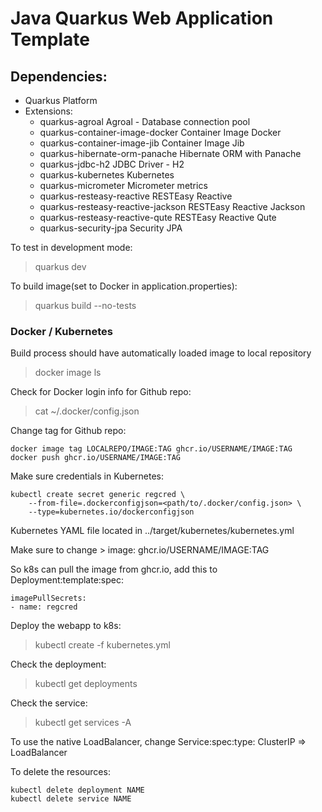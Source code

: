 # Java Quarkus Web Application Template

## Dependencies:

- Quarkus Platform
- Extensions:
  - quarkus-agroal                                     Agroal - Database connection pool
  - quarkus-container-image-docker                     Container Image Docker
  - quarkus-container-image-jib                        Container Image Jib
  - quarkus-hibernate-orm-panache                      Hibernate ORM with Panache
  - quarkus-jdbc-h2                                    JDBC Driver - H2
  - quarkus-kubernetes                                 Kubernetes
  - quarkus-micrometer                                 Micrometer metrics
  - quarkus-resteasy-reactive                          RESTEasy Reactive
  - quarkus-resteasy-reactive-jackson                  RESTEasy Reactive Jackson
  - quarkus-resteasy-reactive-qute                     RESTEasy Reactive Qute
  - quarkus-security-jpa                               Security JPA

To test in development mode:
> quarkus dev

To build image(set to Docker in application.properties):
> quarkus build --no-tests

### Docker / Kubernetes

Build process should have automatically loaded image to local repository
> docker image ls

Check for Docker login info for Github repo:
> cat ~/.docker/config.json

Change tag for Github repo:
```
docker image tag LOCALREPO/IMAGE:TAG ghcr.io/USERNAME/IMAGE:TAG
docker push ghcr.io/USERNAME/IMAGE:TAG
```

Make sure credentials in Kubernetes:
```
kubectl create secret generic regcred \
    --from-file=.dockerconfigjson=<path/to/.docker/config.json> \
    --type=kubernetes.io/dockerconfigjson
```

Kubernetes YAML file located in ../target/kubernetes/kubernetes.yml

Make sure to change > image: ghcr.io/USERNAME/IMAGE:TAG

So k8s can pull the image from ghcr.io, add this to Deployment:template:spec:
```
imagePullSecrets:
- name: regcred
```

Deploy the webapp to k8s:
> kubectl create -f kubernetes.yml

Check the deployment:
> kubectl get deployments

Check the service:
> kubectl get services -A

To use the native LoadBalancer, change Service:spec:type: ClusterIP => LoadBalancer

To delete the resources:
```
kubectl delete deployment NAME
kubectl delete service NAME
```
